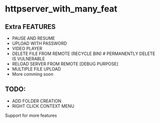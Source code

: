 # httpserver_with_many_feat



 Extra FEATURES 
----------------------------------------------------------------
* PAUSE AND RESUME
* UPLOAD WITH PASSWORD
* VIDEO PLAYER
* DELETE FILE FROM REMOTE (RECYCLE BIN) # PERMANENTLY DELETE IS VULNERABLE
* RELOAD SERVER FROM REMOTE [DEBUG PURPOSE]
* MULTIPLE FILE UPLOAD
* More comming soon

 TODO:
--------------------------------------------------------------
* ADD FOLDER CREATION
* RIGHT CLICK CONTEXT MENU

Support for more features
